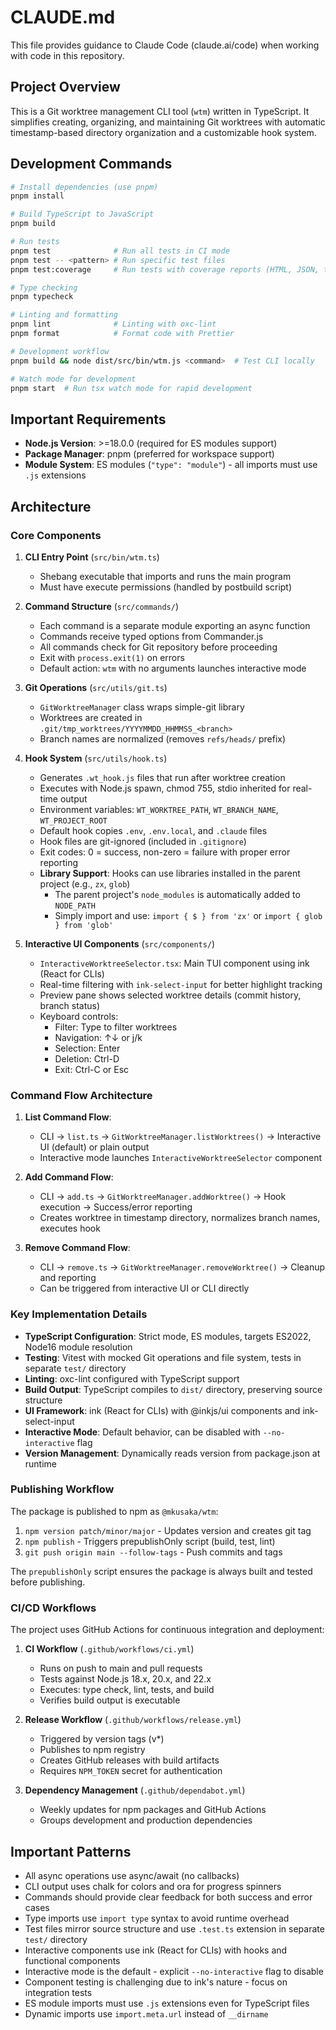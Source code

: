 # CLAUDE.md

This file provides guidance to Claude Code (claude.ai/code) when working with code in this repository.

## Project Overview

This is a Git worktree management CLI tool (`wtm`) written in TypeScript. It simplifies creating, organizing, and maintaining Git worktrees with automatic timestamp-based directory organization and a customizable hook system.

## Development Commands

```bash
# Install dependencies (use pnpm)
pnpm install

# Build TypeScript to JavaScript
pnpm build

# Run tests
pnpm test              # Run all tests in CI mode
pnpm test -- <pattern> # Run specific test files
pnpm test:coverage     # Run tests with coverage reports (HTML, JSON, text)

# Type checking
pnpm typecheck

# Linting and formatting
pnpm lint              # Linting with oxc-lint
pnpm format            # Format code with Prettier

# Development workflow
pnpm build && node dist/src/bin/wtm.js <command>  # Test CLI locally

# Watch mode for development
pnpm start  # Run tsx watch mode for rapid development
```

## Important Requirements

- **Node.js Version**: >=18.0.0 (required for ES modules support)
- **Package Manager**: pnpm (preferred for workspace support)
- **Module System**: ES modules (`"type": "module"`) - all imports must use `.js` extensions

## Architecture

### Core Components

1. **CLI Entry Point** (`src/bin/wtm.ts`)
   - Shebang executable that imports and runs the main program
   - Must have execute permissions (handled by postbuild script)

2. **Command Structure** (`src/commands/`)
   - Each command is a separate module exporting an async function
   - Commands receive typed options from Commander.js
   - All commands check for Git repository before proceeding
   - Exit with `process.exit(1)` on errors
   - Default action: `wtm` with no arguments launches interactive mode

3. **Git Operations** (`src/utils/git.ts`)
   - `GitWorktreeManager` class wraps simple-git library
   - Worktrees are created in `.git/tmp_worktrees/YYYYMMDD_HHMMSS_<branch>`
   - Branch names are normalized (removes `refs/heads/` prefix)

4. **Hook System** (`src/utils/hook.ts`)
   - Generates `.wt_hook.js` files that run after worktree creation
   - Executes with Node.js spawn, chmod 755, stdio inherited for real-time output
   - Environment variables: `WT_WORKTREE_PATH`, `WT_BRANCH_NAME`, `WT_PROJECT_ROOT`
   - Default hook copies `.env`, `.env.local`, and `.claude` files
   - Hook files are git-ignored (included in `.gitignore`)
   - Exit codes: 0 = success, non-zero = failure with proper error reporting
   - **Library Support**: Hooks can use libraries installed in the parent project (e.g., `zx`, `glob`)
     - The parent project's `node_modules` is automatically added to `NODE_PATH`
     - Simply import and use: `import { $ } from 'zx'` or `import { glob } from 'glob'`

5. **Interactive UI Components** (`src/components/`)
   - `InteractiveWorktreeSelector.tsx`: Main TUI component using ink (React for CLIs)
   - Real-time filtering with `ink-select-input` for better highlight tracking
   - Preview pane shows selected worktree details (commit history, branch status)
   - Keyboard controls: 
     - Filter: Type to filter worktrees
     - Navigation: ↑↓ or j/k
     - Selection: Enter
     - Deletion: Ctrl-D
     - Exit: Ctrl-C or Esc

### Command Flow Architecture

1. **List Command Flow**: 
   - CLI → `list.ts` → `GitWorktreeManager.listWorktrees()` → Interactive UI (default) or plain output
   - Interactive mode launches `InteractiveWorktreeSelector` component

2. **Add Command Flow**:
   - CLI → `add.ts` → `GitWorktreeManager.addWorktree()` → Hook execution → Success/error reporting
   - Creates worktree in timestamp directory, normalizes branch names, executes hook

3. **Remove Command Flow**:
   - CLI → `remove.ts` → `GitWorktreeManager.removeWorktree()` → Cleanup and reporting
   - Can be triggered from interactive UI or CLI directly

### Key Implementation Details

- **TypeScript Configuration**: Strict mode, ES modules, targets ES2022, Node16 module resolution
- **Testing**: Vitest with mocked Git operations and file system, tests in separate `test/` directory
- **Linting**: oxc-lint configured with TypeScript support
- **Build Output**: TypeScript compiles to `dist/` directory, preserving source structure
- **UI Framework**: ink (React for CLIs) with @inkjs/ui components and ink-select-input
- **Interactive Mode**: Default behavior, can be disabled with `--no-interactive` flag
- **Version Management**: Dynamically reads version from package.json at runtime

### Publishing Workflow

The package is published to npm as `@mkusaka/wtm`:

1. `npm version patch/minor/major` - Updates version and creates git tag
2. `npm publish` - Triggers prepublishOnly script (build, test, lint)
3. `git push origin main --follow-tags` - Push commits and tags

The `prepublishOnly` script ensures the package is always built and tested before publishing.

### CI/CD Workflows

The project uses GitHub Actions for continuous integration and deployment:

1. **CI Workflow** (`.github/workflows/ci.yml`)
   - Runs on push to main and pull requests
   - Tests against Node.js 18.x, 20.x, and 22.x
   - Executes: type check, lint, tests, and build
   - Verifies build output is executable

2. **Release Workflow** (`.github/workflows/release.yml`)
   - Triggered by version tags (v*)
   - Publishes to npm registry
   - Creates GitHub releases with build artifacts
   - Requires `NPM_TOKEN` secret for authentication

3. **Dependency Management** (`.github/dependabot.yml`)
   - Weekly updates for npm packages and GitHub Actions
   - Groups development and production dependencies

## Important Patterns

- All async operations use async/await (no callbacks)
- CLI output uses chalk for colors and ora for progress spinners
- Commands should provide clear feedback for both success and error cases
- Type imports use `import type` syntax to avoid runtime overhead
- Test files mirror source structure and use `.test.ts` extension in separate `test/` directory
- Interactive components use ink (React for CLIs) with hooks and functional components
- Interactive mode is the default - explicit `--no-interactive` flag to disable
- Component testing is challenging due to ink's nature - focus on integration tests
- ES module imports must use `.js` extensions even for TypeScript files
- Dynamic imports use `import.meta.url` instead of `__dirname`